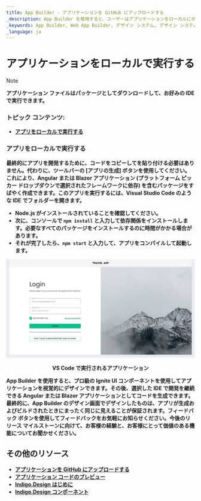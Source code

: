 ```yaml
---
title: App Builder - アプリケーションを GitHub にアップロードする
_description: App Builder を使用すると、ユーザーはアプリケーションをローカルにダウンロードするか、GitHub リポジトリにアップロードするかを選択できます。
_keywords: App Builder, Web App Builder, デザイン システム, デザイン システム UX, UI キット, Sketch, Ignite UI for Angular, Ignite UI for Blazor, Sketch to Angular, Angular, Angular デザイン システム, Sketch から コードをエクスポート, Angular 用のデザイン キット, Sketch UI キット
_language: ja
---
```

# アプリケーションをローカルで実行する

> [!NOTE]
><b>アプリケーション ファイルはパッケージとしてダウンロードして、お好みの IDE で実行できます。


### トピック コンテンツ:
* <a href="#Run-the-app-locally">アプリをローカルで実行する</a>

### アプリをローカルで実行する
最終的にアプリを開発するために、コードをコピーしてを貼り付ける必要はありません。代わりに、ツールバーの [アプリの生成] ボタンを使用してください。これにより、Angular または Blazor アプリケーション (プラットフォーム ピッカー ドロップダウンで選択されたフレームワークに依存) を含むパッケージをすばやく作成できます。このアプリを実行するには、Visual Studio Code のような IDE でフォルダーを開きます。

* Node.js がインストールされていることを確認してください。<br>
* 次に、コンソールで `npm install` と入力して依存関係をインストールします。必要なすべてのパッケージをインストールするのに時間がかかる場合があります。<br>
* それが完了したら、`npm start` と入力して、アプリをコンパイルして起動します。<br>
 
 
<img src="../images/App-VSCode-Indigo-Design-App-Builder2.PNG" srcset="../images/App-VSCode-Indigo-Design-App-Builder @2x.png 2x" />
<p style="text-align:center;">VS Code で実行されるアプリケーション</p>

App Builder を使用すると、プロ級の Ignite UI コンポーネントを使用してアプリケーションを視覚的にデザインできます。その後、選択した IDE で開発を継続できる Angular または Blazor アプリケーションとしてコードを生成できます。最終的に、App Builder のデザイン画面でデザインしたものは、アプリが生成およびビルドされたときにまったく同じに見えることが保証されます。フィードバック ボタンを使用してフィードバックをお気軽にお知らせください。今後のリリース マイルストーンに向けて、お客様の経験と、お客様にとって価値のある機能についてお聞かせください。 


## その他のリソース

<div class="divider--half"></div>

* [アプリケーションを GitHub にアップロードする](upload-application-to-github.md)
* [アプリケーション コードのプレビュー](../preview-code.md)
* [Indigo.Design はじめに](https://jp.infragistics.com/products/indigo-design/help/getting-started)
* [Indigo.Design コンポーネント](https://jp.infragistics.com/products/indigo-design/help/components/components-overview)
